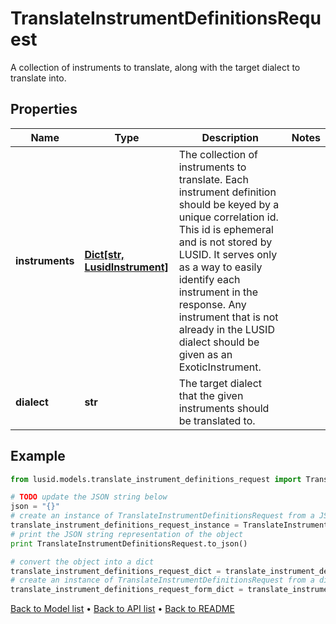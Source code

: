 # TranslateInstrumentDefinitionsRequest

A collection of instruments to translate, along with the target dialect to translate into.

## Properties
Name | Type | Description | Notes
------------ | ------------- | ------------- | -------------
**instruments** | [**Dict[str, LusidInstrument]**](LusidInstrument.md) | The collection of instruments to translate.                Each instrument definition should be keyed by a unique correlation id. This id is ephemeral  and is not stored by LUSID. It serves only as a way to easily identify each instrument in the response.                Any instrument that is not already in the LUSID dialect should be given as an ExoticInstrument. | 
**dialect** | **str** | The target dialect that the given instruments should be translated to. | 

## Example

```python
from lusid.models.translate_instrument_definitions_request import TranslateInstrumentDefinitionsRequest

# TODO update the JSON string below
json = "{}"
# create an instance of TranslateInstrumentDefinitionsRequest from a JSON string
translate_instrument_definitions_request_instance = TranslateInstrumentDefinitionsRequest.from_json(json)
# print the JSON string representation of the object
print TranslateInstrumentDefinitionsRequest.to_json()

# convert the object into a dict
translate_instrument_definitions_request_dict = translate_instrument_definitions_request_instance.to_dict()
# create an instance of TranslateInstrumentDefinitionsRequest from a dict
translate_instrument_definitions_request_form_dict = translate_instrument_definitions_request.from_dict(translate_instrument_definitions_request_dict)
```
[Back to Model list](../README.md#documentation-for-models) &#8226; [Back to API list](../README.md#documentation-for-api-endpoints) &#8226; [Back to README](../README.md)


